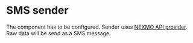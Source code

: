 # SMS sender

The component has to be configured. Sender uses [NEXMO API provider](https://www.nexmo.com). Raw data will be send as a SMS message.